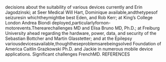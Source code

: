 decisions about the suitability of various devices currently and Erin Jagodzinski; at Seer Medical Will Hart, Dominique
available,andthetypesof seizuresin whichtheymightbe best Eden, and Rob Kerr; at King’s College London Andrea Biondi
deployed,particularlyfornon-motorevents.Therearechallenges MD and Elisa Bruno MD, Ph.D.; at Freiburg University
ahead regarding the hardware, power, data, and security of the Sebastian Bottcher and Martin Glasstetter; and at the Epilepsy
variousdevicesavailable,thoughtheseproblemsarebeingsolved Foundation of America Caitlin Grazkowski Ph.D. and Jackie
in numerous mobile device applications. Significant challenges FrenchMD.
REFERENCES
